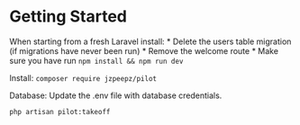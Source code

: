 # Getting Started
When starting from a fresh Laravel install:
	* Delete the users table migration (if migrations have never been run)
	* Remove the welcome route
	* Make sure you have run `npm install && npm run dev`

Install: `composer require jzpeepz/pilot`

Database: Update the .env file with database credentials.

`php artisan pilot:takeoff`
